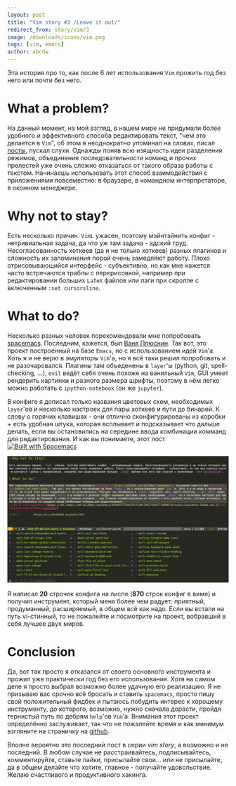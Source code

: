 ```yaml
---
layout: post
title: "Vim story #3 /Leave it out/"
redirect_from: story/vim/3
image: /downloads/icons/vim.png
tags: [vim, emacs]
author: abcdw
---
```


Эта история про то, как после 6 лет использования `Vim` прожить год без него или почти без него.

# What a problem?

На данный момент, на мой взгляд, в нашем мире не придумали более удобного и эффективного способа редактировать текст, "чем это делается в `Vim`", об этом я неоднократно упоминал на словах, писал [посты](story/vim/1), пускал слухи. Однажды поняв всю изящность идеи разделения режимов, объединения последовательности команд и прочих прелестей уже очень сложно отказаться от такого образа работы с текстом. Начинаешь использовать этот способ взаимодействия с приложениями повсеместно: в браузере, в командном интерпретаторе, в оконном менеджере.

# Why not to stay?

Есть несколько причин. `VimL` ужасен, поэтому мэйнтэйнить конфиг - нетривиальная задача, да что уж там задача - адский труд. Несогласованность хоткеев (да и не только хоткеев) разных плагинов и сложность их запоминания порой очень замедляют работу. Плохо отрисовывающийся интерфейс - субъективно, но как мне кажется часто встречаются траблы с перерисовкой, например при редактировании больших `LaTeX` файлов или лаги при скролле с включенным `:set cursorsline`.

# What to do?

Несколько разных человек порекомендовали мне попробовать [spacemacs](https:/g/ithub.com/syl20bnr/spacemacs). Последним, кажется, был [Ваня Плюснин](https://vk.com/i.plus). Так вот, это проект построенный на базе `Emacs`, но с использованием идей `Vim`'а. Хоть я и не верю в эмуляторы `Vim`'а, но я всё таки решил попробовать и не разочаровался. Плагины там объеденены в `layer`'ы (python, git, spell-checking, ...), `evil` ведёт себя очень похоже на ванильный `Vim`, GUI умеет рендерить картинки и разного размера шрифты, поэтому в нём легко можно работать с `ipython-notebook` (он же `jupyter`).

В конфиге я дописал только названия цветовых схем, необходимых `layer`'ов и несколько настроек для пары хоткеев и пути до бинарей. К слову о горячих клавишах - они отлично сконфигурированы из коробки + есть удобная штука, которая всплывает и подсказывает что дальше делать, если вы остановились на середине ввода комбинации комманд для редактирования.
И как вы понимаете, этот пост 
[![Built with Spacemacs](https://cdn.rawgit.com/syl20bnr/spacemacs/442d025779da2f62fc86c2082703697714db6514/assets/spacemacs-badge.svg)](http://github.com/syl20bnr/spacemacs)

[![vim][spacemacs]][spacemacs]

Я написал **20** строчек конфига на лиспе (**870** строк конфиг в виме) и получил инструмент, который меня более чем радует: приятный, продуманный, расширяемый, в общем всё как надо. Если вы встали на путь vi-стинный, то не пожалейте и посмотрите на проект, вобравший в себя лучшее двух миров.

# Conclusion

Да, вот так просто я отказался от своего основного инструмента и прожил уже практически год без его использования. Хотя на самом деле я просто выбрал возможно более удачную его реализацию. Я не призываю вас срочно всё бросать и ставить `spacemacs`, просто пишу свой положительный фидбек и пытаюсь побудить интерес к хорошему инструменту, до которого, возможно, нужно сначала дорасти, пройдя тернистый путь по дебрям `help`'ов `Vim`'а. Внимания этот проект определённо заслуживает, так что не пожалейте время и как минимум взгляните на страничку на [github](https://github.com/syl20bnr/spacemacs).

Вполне вероятно это последний пост в серии *vim story*, а возможно и не последний. В любом случае не расстраивайтесь, подписывайтесь, комментируйте, ставьте лайки, присылайте свои... или не присылайте, да в общем делайте что хотите, главное - получайте удовольствие. Желаю счастливого и продуктивного хакинга.

[wiki]:         https://ru.wikibooks.org/wiki/Vim
[spacemacs]:    /downloads/vimstory/spacemacs.png

